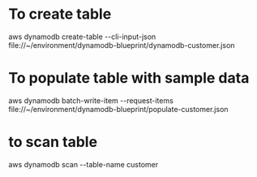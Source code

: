 # To create table

aws dynamodb create-table --cli-input-json file://~/environment/dynamodb-blueprint/dynamodb-customer.json

# To populate table with sample data
aws dynamodb batch-write-item --request-items file://~/environment/dynamodb-blueprint/populate-customer.json

# to scan table
aws dynamodb scan --table-name customer
